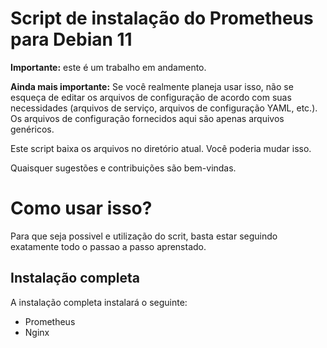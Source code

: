 # Script de instalação do Prometheus para Debian 11

**Importante:** este é um trabalho em andamento.

**Ainda mais importante:** Se você realmente planeja usar isso, não se esqueça de editar os arquivos de configuração de acordo com suas necessidades (arquivos de serviço, arquivos de configuração YAML, etc.). Os arquivos de configuração fornecidos aqui são apenas arquivos genéricos.

Este script baixa os arquivos no diretório atual. Você poderia mudar isso.

Quaisquer sugestões e contribuições são bem-vindas.

# Como usar isso?

Para que seja possivel e utilização do scrit, basta estar seguindo exatamente todo o passao a passo aprenstado.

## Instalação completa

A instalação completa instalará o seguinte:

* Prometheus
* Nginx

